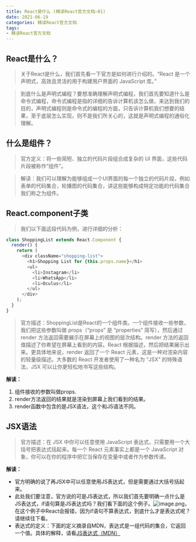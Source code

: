 ```yaml
---
title: React是什么 (精读React官方文档—01)
date: 2021-06-19
categories: 精读React官方文档
tags: 
- 精读React官方文档
---
```

## React是什么？
>关于React是什么，我们首先看一下官方是如何进行介绍的。“React 是一个声明式，高效且灵活的用于构建用户界面的 JavaScript 库。”

>到底什么是声明式编程？要想准确理解声明式编程，我们首先要知道什么是命令式编程，命令式编程是指的详细的告诉计算机该怎么做，来达到我们的目的，声明式编程则是命令式的编程的方面，只告诉计算机我们想要的结果，至于底层怎么实现，则不是我们所关心的，这就是声明式编程的通俗化理解。

## 什么是组件？
>官方定义：将一些简短、独立的代码片段组合成复杂的 UI 界面，这些代码片段被称作“组件”。

>解读：我们可以理解为能够组成一个UI界面的每一个独立的代码片段，例如表单的代码集合，轮播图的代码集合，讲这些能够构成特定功能的代码集合我们称之为组件。

## React.component子类
>我们以下面这段代码为例，进行详细的分析：

```js
class ShoppingList extends React.Component {
  render() {
    return (
      <div className="shopping-list">
        <h1>Shopping List for {this.props.name}</h1>
        <ul>
          <li>Instagram</li>
          <li>WhatsApp</li>
          <li>Oculus</li>
        </ul>
      </div>
    );
  }
}
```
>官方描述：ShoppingList是React的一个组件类。一个组件接收一些参数，我们把这些参数叫做 props（“props” 是 “properties” 简写），然后通过 render 方法返回需要展示在屏幕上的视图的层次结构。render 方法的返回值描述了你希望在屏幕上看到的内容。React 根据描述，然后把结果展示出来。更具体地来说，render 返回了一个 React 元素，这是一种对渲染内容的轻量级描述。大多数的 React 开发者使用了一种名为 “JSX” 的特殊语法，JSX 可以让你更轻松地书写这些结构。

**解读：**
1. 组件接收的参数叫做props. 
2. render方法返回的结果就是渲染到屏幕上我们看到的结果。
3. render函数中包含的是JSX语法，这个和JS语法不同。

## JSX语法
>官方描述：在 JSX 中你可以任意使用 JavaScript 表达式，只需要用一个大括号把表达式括起来。每一个 React 元素事实上都是一个 JavaScript 对象，你可以在你的程序中把它当保存在变量中或者作为参数传递。

**解读：**
* 官方明确的说了再JSX中可以任意使用JS表达式，但是需要通过大括号括起来。
* 此处我们要注意，官方说的可是JS表达式，所以我们首先要明确一点什么是JS表达式，if语句算是JS表达式吗？我们看下面的这个例子。![image.png](https://img-blog.csdnimg.cn/img_convert/3ad195f5a6a24092a695e7c3baec801f.png)，在这个例子中React会报错，因为if语句不算表达式，到底什么才是表达式呢？请继续往下看。
* 表达式的定义：下面的定义摘录自MDN，表达式是一组代码的集合，它返回一个值。具体的解释，请看[JS表达式（MDN）](https://developer.mozilla.org/zh-CN/docs/Web/JavaScript/Guide/Expressions_and_Operators)



